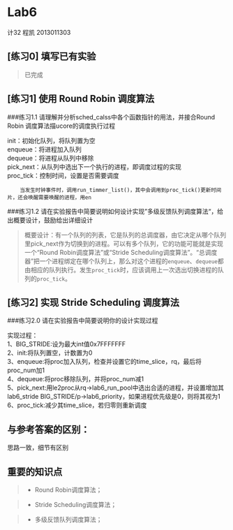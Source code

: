 # Lab6
计32 程凯 2013011303
## [练习0] 填写已有实验

> 已完成

## [练习1] 使用 Round Robin 调度算法

###练习1.1 
请理解并分析sched_calss中各个函数指针的用法，并接合Round Robin 调度算法描ucore的调度执行过程

init：初始化队列，将队列置为空<br>
enqueue：将进程加入队列<br>
        dequeue：将进程从队列中移除<br>
        pick_next：从队列中选出下一个执行的进程，即调度过程的实现<br>
        proc_tick：控制时间，设置是否需要调度

        当发生时钟事件时，调用run_timmer_list()，其中会调用到proc_tick()更新时间片，还会唤醒需要唤醒的进程，用en

###练习1.2 请在实验报告中简要说明如何设计实现”多级反馈队列调度算法“，给出概要设计，鼓励给出详细设计

> 概要设计：有一个队列的列表，它是队列的总调度器，由它决定从哪个队列里pick_next作为切换到的进程。可以有多个队列，它的功能可能就是实现一个“Round Robin调度算法”或“Stride Scheduling调度算法”。“总调度器”把一个进程绑定在哪个队列上，那么对这个进程的`enqueue`、`dequeue`都由相应的队列执行。发生`proc_tick`时，应该调用上一次选出切换进程的队列的`proc_tick`。

## [练习2] 实现 Stride Scheduling 调度算法

###练习2.0 请在实验报告中简要说明你的设计实现过程

实现过程：<br>
    1、BIG_STRIDE:设为最大int值0x7FFFFFFF<br>
    2、init:将队列置空，计数置为0<br>
    3、enqueue:将proc加入队列，检查并设置它的time_slice，rq，最后将proc_num加1<br>
    4、dequeue:将proc移除队列，并将proc_num减1<br>
    5、pick_next:用le2proc从rq->lab6_run_pool中选出合适的进程，并设置增加其lab6_stride BIG_STRIDE/p->lab6_priority，如果进程优先级是0，则将其视为1<br>
    6、proc_tick:减少其time_slice，若归零则重新调度

## 与参考答案的区别：

思路一致，细节有区别
## 重要的知识点

> - Round Robin调度算法；

> - Stride Scheduling调度算法；

> - 多级反馈队列调度算法；


